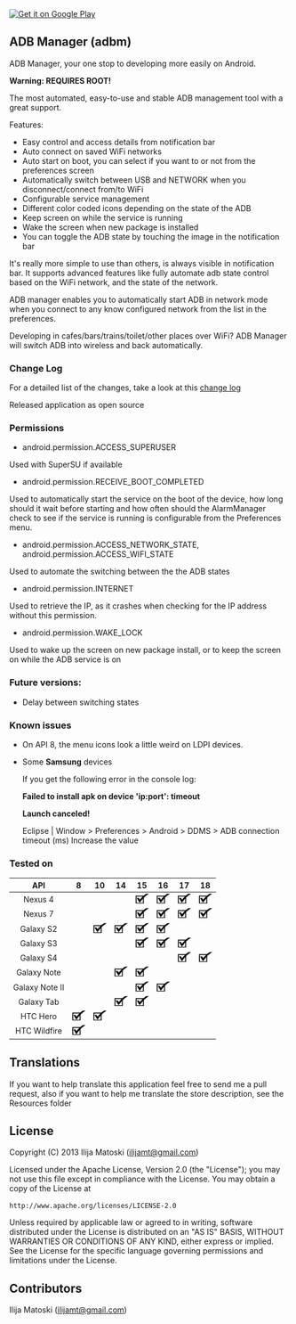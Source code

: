 <a href="https://play.google.com/store/apps/details?id=com.matoski.adbm">
  <img alt="Get it on Google Play"
       src="https://developer.android.com/images/brand/en_generic_rgb_wo_60.png" />
</a>

ADB Manager (adbm)
------------------

ADB Manager, your one stop to developing more easily on Android.

**Warning: REQUIRES ROOT!**

The most automated, easy-to-use and stable ADB management tool with a great support.

Features:
+ Easy control and access details from notification bar
+ Auto connect on saved WiFi networks
+ Auto start on boot, you can select if you want to or not from the preferences screen
+ Automatically switch between USB and NETWORK when you disconnect/connect from/to WiFi
+ Configurable service management
+ Different color coded icons depending on the state of the ADB 
+ Keep screen on while the service is running
+ Wake the screen when new package is installed
+ You can toggle the ADB state by touching the image in the notification bar

It's really more simple to use than others, is always visible in notification bar. It supports advanced features like fully automate adb state control based on the WiFi network, and the state of the network.

ADB manager enables you to automatically start ADB in network mode when you connect to any know configured network from the list in the preferences.

Developing in cafes/bars/trains/toilet/other places over WiFi? ADB Manager will switch ADB into wireless and back automatically.

### Change Log

For a detailed list of the changes, take a look at this [change log](changelog.md)

Released application as open source

### Permissions

* android.permission.ACCESS_SUPERUSER 

Used with SuperSU if available

* android.permission.RECEIVE_BOOT_COMPLETED

Used to automatically start the service on the boot of the device, how long should it wait before starting and how often should the AlarmManager check to see if the service is running is configurable from the Preferences menu.

* android.permission.ACCESS_NETWORK_STATE, android.permission.ACCESS_WIFI_STATE

Used to automate the switching between the the ADB states

* android.permission.INTERNET

Used to retrieve the IP, as it crashes when checking for the IP address without this permission.

* android.permission.WAKE_LOCK

Used to wake up the screen on new package install, or to keep the screen on while the ADB service is on

### Future versions:

* Delay between switching states

### Known issues

* On API 8, the menu icons look a little weird on LDPI devices.

* Some **Samsung** devices
  
  If you get the following error in the console log: 
  
  **Failed to install apk on device 'ip:port': timeout**
  
  **Launch canceled!**
  
  Eclipse | Window > Preferences > Android > DDMS > ADB connection timeout (ms) Increase the value


### Tested on

|       API      |  8 | 10 | 14 | 15 | 16 | 17 | 18 |
|:--------------:|:--:|:--:|----|:--:|:--:|:--:|:--:|
|        Nexus 4 |    |    |    | ![OK](Resources/checkmark.jpg) | ![OK](Resources/checkmark.jpg) | ![OK](Resources/checkmark.jpg) | ![OK](Resources/checkmark.jpg) |
|        Nexus 7 |    |    |    | ![OK](Resources/checkmark.jpg) | ![OK](Resources/checkmark.jpg) | ![OK](Resources/checkmark.jpg) | ![OK](Resources/checkmark.jpg) |
|      Galaxy S2 |    | ![OK](Resources/checkmark.jpg) | ![OK](Resources/checkmark.jpg) | ![OK](Resources/checkmark.jpg) | ![OK](Resources/checkmark.jpg) |    |    |
|      Galaxy S3 |    |    |    | ![OK](Resources/checkmark.jpg) | ![OK](Resources/checkmark.jpg) | ![OK](Resources/checkmark.jpg) |    |
|      Galaxy S4 |    |    |    |    |    | ![OK](Resources/checkmark.jpg) | ![OK](Resources/checkmark.jpg) |
|    Galaxy Note |    |    | ![OK](Resources/checkmark.jpg) | ![OK](Resources/checkmark.jpg) |    |    |    |
| Galaxy Note II |    |    |    | ![OK](Resources/checkmark.jpg) | ![OK](Resources/checkmark.jpg) |    |    |
| Galaxy Tab     |    |    | ![OK](Resources/checkmark.jpg) | ![OK](Resources/checkmark.jpg) |    |    |    |
|       HTC Hero | ![OK](Resources/checkmark.jpg) | ![OK](Resources/checkmark.jpg) |    |    |    |    |    |
|   HTC Wildfire | ![OK](Resources/checkmark.jpg) |    |    |    |    |    |    |

Translations
------------
If you want to help translate this application feel free to send me a pull request, also if you want to help me translate the store description, see the Resources folder

License
-------

Copyright (C) 2013 Ilija Matoski (ilijamt@gmail.com)
 
Licensed under the Apache License, Version 2.0 (the "License");
you may not use this file except in compliance with the License.
You may obtain a copy of the License at
 
    http://www.apache.org/licenses/LICENSE-2.0
 
Unless required by applicable law or agreed to in writing, software
distributed under the License is distributed on an "AS IS" BASIS,
WITHOUT WARRANTIES OR CONDITIONS OF ANY KIND, either express or implied.
See the License for the specific language governing permissions and
limitations under the License.

Contributors
------------
Ilija Matoski (ilijamt@gmail.com)
